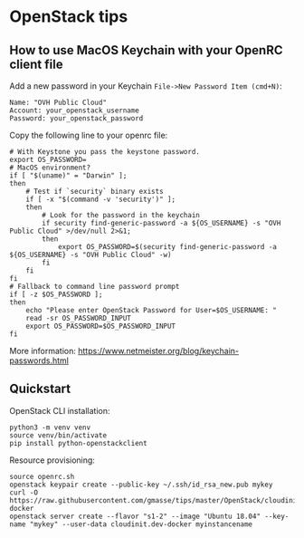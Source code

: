 # OpenStack tips


## How to use MacOS Keychain with your OpenRC client file

Add a new password in your Keychain `File->New Password Item (cmd+N)`:
```
Name: "OVH Public Cloud"
Account: your_openstack_username
Password: your_openstack_password
```

Copy the following line to your openrc file:
```Shell
# With Keystone you pass the keystone password.
export OS_PASSWORD=
# MacOS environment?
if [ "$(uname)" = "Darwin" ];
then
    # Test if `security` binary exists
    if [ -x "$(command -v 'security')" ];
    then
        # Look for the password in the keychain
        if security find-generic-password -a ${OS_USERNAME} -s "OVH Public Cloud" >/dev/null 2>&1;
        then
            export OS_PASSWORD=$(security find-generic-password -a ${OS_USERNAME} -s "OVH Public Cloud" -w)
        fi
    fi
fi
# Fallback to command line password prompt
if [ -z $OS_PASSWORD ];
then
    echo "Please enter OpenStack Password for User=$OS_USERNAME: "
    read -sr OS_PASSWORD_INPUT
    export OS_PASSWORD=$OS_PASSWORD_INPUT
fi
```

More information: https://www.netmeister.org/blog/keychain-passwords.html



## Quickstart ##
OpenStack CLI installation:
```
python3 -m venv venv
source venv/bin/activate
pip install python-openstackclient
```
Resource provisioning:
```
source openrc.sh
openstack keypair create --public-key ~/.ssh/id_rsa_new.pub mykey
curl -O https://raw.githubusercontent.com/gmasse/tips/master/OpenStack/cloudinit.dev-docker
openstack server create --flavor "s1-2" --image "Ubuntu 18.04" --key-name "mykey" --user-data cloudinit.dev-docker myinstancename
```

